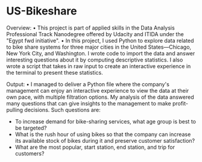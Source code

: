 # US-Bikeshare
Overview:
•	This project is part of applied skills in the Data Analysis Professional Track Nanodegree offered by Udacity and ITIDA under the "Egypt fwd initiative".
•	In this project, I used Python to explore data related to bike share systems for three major cities in the United States—Chicago, New York City, and Washington. I wrote code to import the data and answer interesting questions about it by computing descriptive statistics. I also wrote a script that takes in raw input to create an interactive experience in the terminal to present these statistics.

Output:
•	I managed to deliver a Python file where the company's management can enjoy an interactive experience to view the data at their own pace, with multiple filtration options. My analysis of the data answered many questions that can give insights to the management to make profit-pulling decisions. Such questions are:
-	To increase demand for bike-sharing services, what age group is best to be targeted?
-	What is the rush hour of using bikes so that the company can increase its available stock of bikes during it and preserve customer satisfaction?
-	What are the most popular, start station, end station, and trip for customers?
